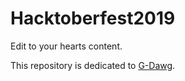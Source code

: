 # Hacktoberfest2019
Edit to your hearts content.

This repository is dedicated to [G-Dawg](https://github.com/heygillianm).

